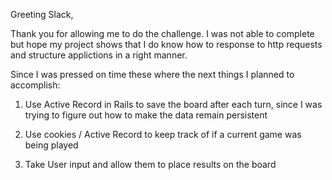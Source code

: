 Greeting Slack,

Thank you for allowing me to do the challenge.
I was not able to complete but hope my project shows that I do know how to response to http requests and structure applictions in a right manner.

Since I was pressed on time these where the next things I planned to accomplish:

1. Use Active Record in Rails to save the board after each turn, since I was trying to figure out how to make the data remain persistent

2. Use cookies / Active Record to keep track of if a current game was being played
3. Take User input and allow them to place results on the board 
